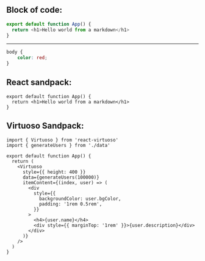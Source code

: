 ## Block of code:

```js
export default function App() {
  return <h1>Hello world from a markdown</h1>
}
```

----

```css
body {
    color: red;
}
```

## React sandpack:

```tsx live 
export default function App() {
  return <h1>Hello world from a markdown</h1>
}
```

## Virtuoso Sandpack:

```tsx live preset=virtuoso
import { Virtuoso } from 'react-virtuoso'
import { generateUsers } from './data'

export default function App() {
  return (
    <Virtuoso
      style={{ height: 400 }}
      data={generateUsers(100000)}
      itemContent={(index, user) => (
        <div
          style={{
            backgroundColor: user.bgColor,
            padding: '1rem 0.5rem',
          }}
        >
          <h4>{user.name}</h4>
          <div style={{ marginTop: '1rem' }}>{user.description}</div>
        </div>
      )}
    />
  )
}
```

